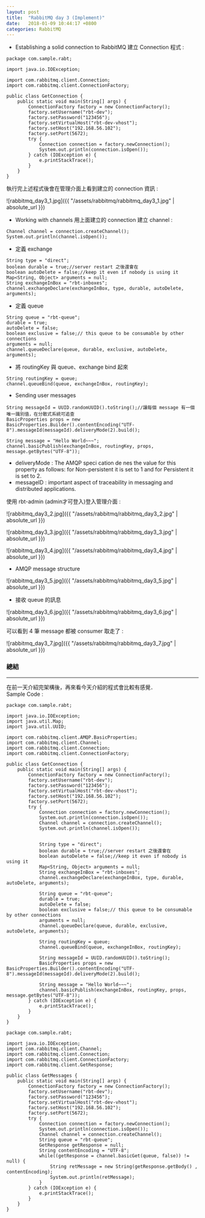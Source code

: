 ```yaml
---
layout: post
title:  "RabbitMQ day 3 (Implement)"
date:   2018-01-09 10:44:17 +0800
categories: RabbitMQ
---
```


* Establishing a solid connection to RabbitMQ
建立 Connection 程式 : 

```
package com.sample.rabt;

import java.io.IOException;

import com.rabbitmq.client.Connection;
import com.rabbitmq.client.ConnectionFactory;

public class GetConnection {
	public static void main(String[] args) {
		ConnectionFactory factory = new ConnectionFactory();
		factory.setUsername("rbt-dev");
		factory.setPassword("123456");
		factory.setVirtualHost("rbt-dev-vhost");
		factory.setHost("192.168.56.102");
		factory.setPort(5672);
		try {
			Connection connection = factory.newConnection();
			System.out.println(connection.isOpen());
		} catch (IOException e) {
			e.printStackTrace();
		}
	}
}
```
執行完上述程式後會在管理介面上看到建立的 connection 資訊 : 

![rabbitmq_day3_1.jpg]({{ "/assets/rabbitmq/rabbitmq_day3_1.jpg" | absolute_url }})

* Working with channels
用上面建立的 connection 建立 channel : 

```
Channel channel = connection.createChannel();
System.out.println(channel.isOpen());
```
* 定義 exchange

```
String type = "direct";
boolean durable = true;//server restart 之後還會在
boolean autoDelete = false;//keep it even if nobody is using it
Map<String, Object> arguments = null;
String exchangeInBox = "rbt-inboxes";
channel.exchangeDeclare(exchangeInBox, type, durable, autoDelete, arguments);
```
* 定義 queue

```
String queue = "rbt-queue";
durable = true;
autoDelete = false;
boolean exclusive = false;// this queue to be consumable by other connections
arguments = null;
channel.queueDeclare(queue, durable, exclusive, autoDelete, arguments);
```
* 將 routingKey 與 queue、exchange bind 起來

```
String routingKey = queue;
channel.queueBind(queue, exchangeInBox, routingKey);
```
* Sending user messages

```
String messageId = UUID.randomUUID().toString();//讓每個 message 有一個唯一識別值，在分散式系統可追查
BasicProperties props = new BasicProperties.Builder().contentEncoding("UTF-8").messageId(messageId).deliveryMode(2).build();

String message = "Hello World~~~";
channel.basicPublish(exchangeInBox, routingKey, props, message.getBytes("UTF-8"));
```
* deliveryMode : The AMQP speci cation de nes the value for this property as follows: for Non-persistent it is set to 1 and for Persistent it is set to 2. 
* messageID : important aspect of traceability in messaging and distributed applications.

使用 rbt-admin (admin才可登入)登入管理介面 : 

![rabbitmq_day3_2.jpg]({{ "/assets/rabbitmq/rabbitmq_day3_2.jpg" | absolute_url }})

![rabbitmq_day3_3.jpg]({{ "/assets/rabbitmq/rabbitmq_day3_3.jpg" | absolute_url }})

![rabbitmq_day3_4.jpg]({{ "/assets/rabbitmq/rabbitmq_day3_4.jpg" | absolute_url }})

* AMQP message structure  

![rabbitmq_day3_5.jpg]({{ "/assets/rabbitmq/rabbitmq_day3_5.jpg" | absolute_url }})

* 接收 queue 的訊息 

![rabbitmq_day3_6.jpg]({{ "/assets/rabbitmq/rabbitmq_day3_6.jpg" | absolute_url }})

可以看到 4 筆 message 都被 consumer 取走了 : 

![rabbitmq_day3_7.jpg]({{ "/assets/rabbitmq/rabbitmq_day3_7.jpg" | absolute_url }})


### 總結
- - -
在前一天介紹完架構後，再來看今天介紹的程式會比較有感覺．  
Sample Code :  

```
package com.sample.rabt;

import java.io.IOException;
import java.util.Map;
import java.util.UUID;

import com.rabbitmq.client.AMQP.BasicProperties;
import com.rabbitmq.client.Channel;
import com.rabbitmq.client.Connection;
import com.rabbitmq.client.ConnectionFactory;

public class GetConnection {
	public static void main(String[] args) {
		ConnectionFactory factory = new ConnectionFactory();
		factory.setUsername("rbt-dev");
		factory.setPassword("123456");
		factory.setVirtualHost("rbt-dev-vhost");
		factory.setHost("192.168.56.102");
		factory.setPort(5672);
		try {
			Connection connection = factory.newConnection();
			System.out.println(connection.isOpen());
			Channel channel = connection.createChannel();
			System.out.println(channel.isOpen());
			
			
			String type = "direct";
			boolean durable = true;//server restart 之後還會在
			boolean autoDelete = false;//keep it even if nobody is using it
			Map<String, Object> arguments = null;
			String exchangeInBox = "rbt-inboxes";
			channel.exchangeDeclare(exchangeInBox, type, durable, autoDelete, arguments);
			
			String queue = "rbt-queue";
			durable = true;
			autoDelete = false;
			boolean exclusive = false;// this queue to be consumable by other connections
			arguments = null;
			channel.queueDeclare(queue, durable, exclusive, autoDelete, arguments);
			
			String routingKey = queue;
			channel.queueBind(queue, exchangeInBox, routingKey);
			
			String messageId = UUID.randomUUID().toString();
            BasicProperties props = new BasicProperties.Builder().contentEncoding("UTF-8").messageId(messageId).deliveryMode(2).build();
			
			String message = "Hello World~~~";
			channel.basicPublish(exchangeInBox, routingKey, props, message.getBytes("UTF-8"));
		} catch (IOException e) {
			e.printStackTrace();
		}
	}
}
```

```
package com.sample.rabt;

import java.io.IOException;
import com.rabbitmq.client.Channel;
import com.rabbitmq.client.Connection;
import com.rabbitmq.client.ConnectionFactory;
import com.rabbitmq.client.GetResponse;

public class GetMessages {
	public static void main(String[] args) {
		ConnectionFactory factory = new ConnectionFactory();
		factory.setUsername("rbt-dev");
		factory.setPassword("123456");
		factory.setVirtualHost("rbt-dev-vhost");
		factory.setHost("192.168.56.102");
		factory.setPort(5672);
		try {
			Connection connection = factory.newConnection();
			System.out.println(connection.isOpen());
			Channel channel = connection.createChannel();
			String queue = "rbt-queue";
			GetResponse getResponse = null;
			String contentEncoding = "UTF-8";
			while((getResponse = channel.basicGet(queue, false)) != null) {
				String retMessage = new String(getResponse.getBody() , contentEncoding);
				System.out.println(retMessage);
			}
		} catch (IOException e) {
			e.printStackTrace();
		}
	}
}

```







